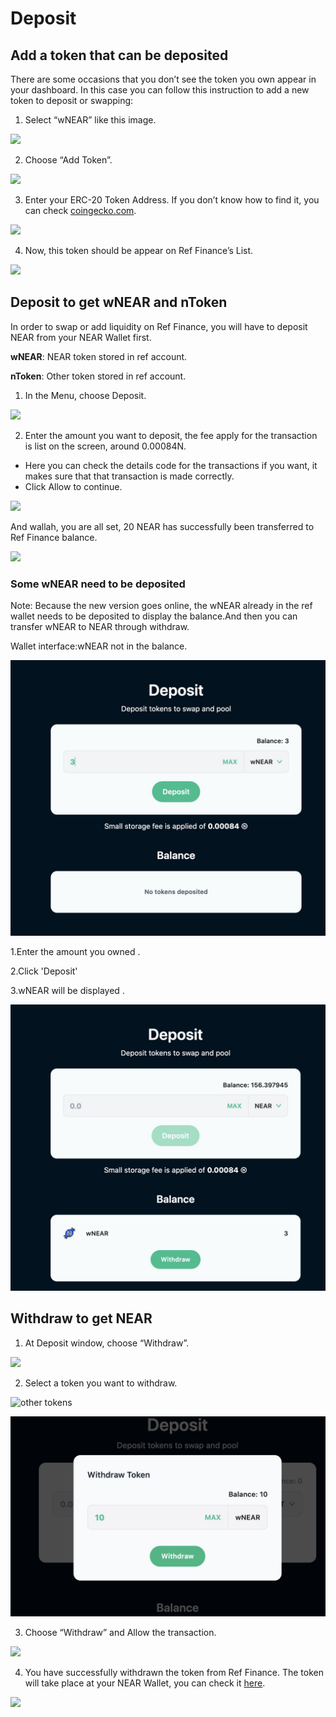 # Deposit

## Add a token that can be deposited

There are some occasions that you don’t see the token you own appear in your dashboard. In this case you can follow this instruction to add a new token to deposit or swapping:

1. Select “wNEAR” like this image.

![](https://miro.medium.com/max/1400/0*bPRykjY42Tp-Ls-_.jpg)

2. Choose “Add Token”.

![](https://miro.medium.com/max/1400/0*65jf3V5TDK0dSRYA.jpg)

3. Enter your ERC-20 Token Address. If you don’t know how to find it, you can check [coingecko.com](https://www.coingecko.com/).

![](https://miro.medium.com/max/1400/0*mbeISuKPij6VHsUp.jpg)

4. Now, this token should be appear on Ref Finance’s List.

![](https://miro.medium.com/max/1400/0*sjs9ZTQsFTuvS4Xv.jpg)

## Deposit to get wNEAR and nToken <a id="5eb0"></a>

In order to swap or add liquidity on Ref Finance, you will have to deposit NEAR from your NEAR Wallet first.

**wNEAR**: NEAR token stored in ref account.

**nToken**: Other token stored in ref account.

1. In the Menu, choose Deposit.

![](https://miro.medium.com/max/1400/0*UCfrJWFxjCEkIKDN.jpg)

2. Enter the amount you want to deposit, the fee apply for the transaction is list on the screen, around 0.00084N.

* Here you can check the details code for the transactions if you want, it makes sure that that transaction is made correctly.
* Click Allow to continue.

![](https://miro.medium.com/max/1400/0*oR8SqtAEDzqaYktQ.jpg)

And wallah, you are all set, 20 NEAR has successfully been transferred to Ref Finance balance.

![](https://miro.medium.com/max/1400/0*zGVqhcA2-qVXjKlS.jpg)

### **Some wNEAR need to be deposited**

Note: Because the new version goes online, the wNEAR already in the ref wallet needs to be deposited to display the balance.And then you can transfer wNEAR to NEAR through withdraw.

Wallet interface:wNEAR not in the balance.

![](../.gitbook/assets/image%20%282%29.png)

1.Enter the amount you owned .

2.Click 'Deposit'

3.wNEAR will be displayed .

![](../.gitbook/assets/image%20%284%29.png)



## Withdraw to get NEAR <a id="89aa"></a>

1. At Deposit window, choose “Withdraw”.

![](https://miro.medium.com/max/1400/0*QdPk6HINcY6rqjMW.jpg)

2. Select a token you want to withdraw.

![other tokens](https://miro.medium.com/max/1400/0*TIvoXdTfoGE5dR0H.jpg)

![wNEAR](../.gitbook/assets/image%20%285%29.png)

3. Choose “Withdraw” and Allow the transaction.

![](https://miro.medium.com/max/1400/0*kdI_oFYHBJGOuRBU.jpg)

4. You have successfully withdrawn the token from Ref Finance. The token will take place at your NEAR Wallet, you can check it [here](https://wallet.near.org/).

![](https://miro.medium.com/max/1400/0*Uy26fF5d2HVlFq83.jpg)



